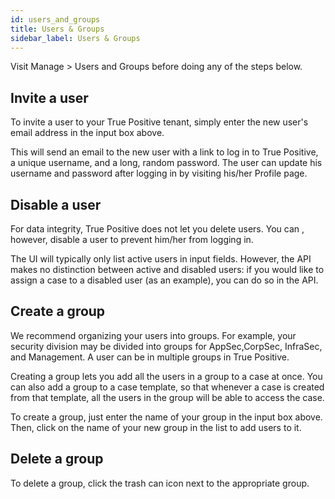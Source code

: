 ```yaml
---
id: users_and_groups
title: Users & Groups
sidebar_label: Users & Groups
---
```


Visit Manage > Users and Groups before doing any of the steps below.

## Invite a user

To invite a user to your True Positive tenant, simply enter the new user's email address
in the input box above.

This will send an email to the new user with a link to log in to True Positive, a unique username,
and a long, random password. The user can update his username and password after logging in by visiting
his/her Profile page.

## Disable a user

For data integrity, True Positive does not let you delete users. You can , however, disable a user to prevent
him/her from logging in.

The UI will typically only list active users in input fields. However, the API makes no distinction between
active and disabled users: if you would like to assign a case to a disabled user (as an example), you can
do so in the API.

## Create a group

We recommend organizing your users into groups. For example, your security division may be divided
into groups for AppSec,CorpSec, InfraSec, and Management. A user can be in multiple groups in True Positive.

Creating a group lets you add all the users in a group to a case at once. You can also add a group to a
case template, so that whenever a case is created from that template, all the users in the group will be
able to access the case.

To create a group, just enter the name of your group in the input box above. Then, click on the
name of your new group in the list to add users to it.

## Delete a group

To delete a group, click the trash can icon next to the appropriate group.
